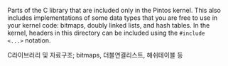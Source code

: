Parts of the C library that are included only in the Pintos kernel. This also includes implementations of some data types that you are free to use in your kernel code: bitmaps, doubly linked lists, and hash tables. In the kernel, headers in this directory can be included using the `#include <...>` notation.

C라이브러리 및 
자료구조; bitmaps, 더블연결리스트, 해쉬테이블 등
